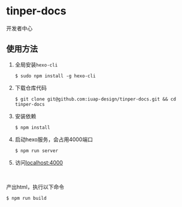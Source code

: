 # tinper-docs
开发者中心



## 使用方法

1. 全局安装`hexo-cli`

   ```
   $ sudo npm install -g hexo-cli
   ```

2. 下载仓库代码

   ```
   $ git clone git@github.com:iuap-design/tinper-docs.git && cd tinper-docs
   ```

3. 安装依赖

   ```
   $ npm install
   ```

4. 启动hexo服务，会占用4000端口

   ```
   $ npm run server
   ```

5. 访问[localhost:4000](localhost:4000)

   ​



产出html，执行以下命令

```
$ npm run build
```
